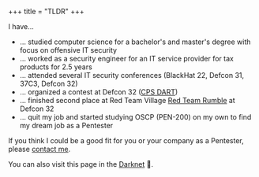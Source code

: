 +++
title = "TLDR"
+++

I have...
- ... studied computer science for a bachelor's and master's degree with focus on offensive IT security
- ... worked as a security engineer for an IT service provider for tax products for 2.5 years
- ... attended several IT security conferences (BlackHat 22, Defcon 31, 37C3, Defcon 32)
- ... organized a contest at Defcon 32 ([CPS DART](https://forum.defcon.org/node/249396))
- ... finished second place at Red Team Village [Red Team Rumble](https://redteamvillage.io/rtr.html) at Defcon 32
- ... quit my job and started studying OSCP (PEN-200) on my own to find my dream job as a Pentester

If you think I could be a good fit for you or your company as a Pentester, please [contact me](/contact).

You can also visit this page in the [Darknet](http://cookietdohwq5inwylwdtqz3avwdqro56f5p7tbgbsmbxschezp57yqd.onion) 🧅.
